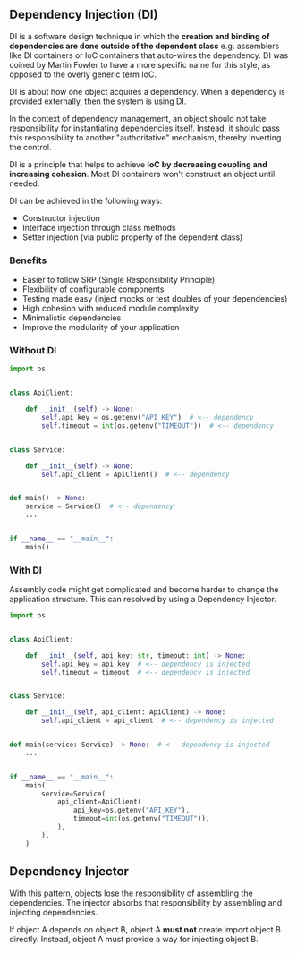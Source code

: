 ## Dependency Injection (DI)

DI is a software design technique in which the **creation and binding of dependencies are done outside of the dependent class** e.g. assemblers like DI containers or IoC containers that auto-wires the dependency. DI was coined by Martin Fowler to have a more specific name for this style, as opposed to the overly generic term IoC.

DI is about how one object acquires a dependency. When a dependency is provided externally, then the system is using DI.

In the context of dependency management, an object should not take responsibility for instantiating dependencies itself. Instead, it should pass this responsibility to another "authoritative" mechanism, thereby inverting the control.

DI is a principle that helps to achieve **IoC by decreasing coupling and increasing cohesion**. Most DI containers won't construct an object until needed.

DI can be achieved in the following ways:

- Constructor injection
- Interface injection through class methods
- Setter injection (via public property of the dependent class)

### Benefits

- Easier to follow SRP (Single Responsibility Principle)
- Flexibility of configurable components
- Testing made easy (inject mocks or test doubles of your dependencies)
- High cohesion with reduced module complexity
- Minimalistic dependencies
- Improve the modularity of your application

### Without DI

```py
import os


class ApiClient:

    def __init__(self) -> None:
        self.api_key = os.getenv("API_KEY")  # <-- dependency
        self.timeout = int(os.getenv("TIMEOUT"))  # <-- dependency


class Service:

    def __init__(self) -> None:
        self.api_client = ApiClient()  # <-- dependency


def main() -> None:
    service = Service()  # <-- dependency
    ...


if __name__ == "__main__":
    main()
```

### With DI

Assembly code might get complicated and become harder to change the application structure. This can resolved by using a Dependency Injector.

```py
import os


class ApiClient:

    def __init__(self, api_key: str, timeout: int) -> None:
        self.api_key = api_key  # <-- dependency is injected
        self.timeout = timeout  # <-- dependency is injected


class Service:

    def __init__(self, api_client: ApiClient) -> None:
        self.api_client = api_client  # <-- dependency is injected


def main(service: Service) -> None:  # <-- dependency is injected
    ...


if __name__ == "__main__":
    main(
        service=Service(
            api_client=ApiClient(
                api_key=os.getenv("API_KEY"),
                timeout=int(os.getenv("TIMEOUT")),
            ),
        ),
    )
```

## Dependency Injector

With this pattern, objects lose the responsibility of assembling the dependencies. The injector absorbs that responsibility by assembling and injecting dependencies.

If object A depends on object B, object A **must not** create import object B directly. Instead, object A must provide a way for injecting object B.
